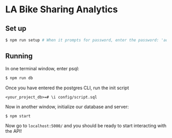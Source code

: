 # LA Bike Sharing Analytics

## Set up
```bash
$ npm run setup # When it prompts for password, enter the password: 'adminpw' (no quotations)
```
## Running
In one terminal window, enter psql:
```bash
$ npm run db
```
Once you have entered the postgres CLI, run the init script 
```
<your_project_db>=# \i config/script.sql
````
Now in another window, initialize our database and server:
```bash
$ npm start
```
Now go to `localhost:5000/` and you should be ready to start interacting with the API!


